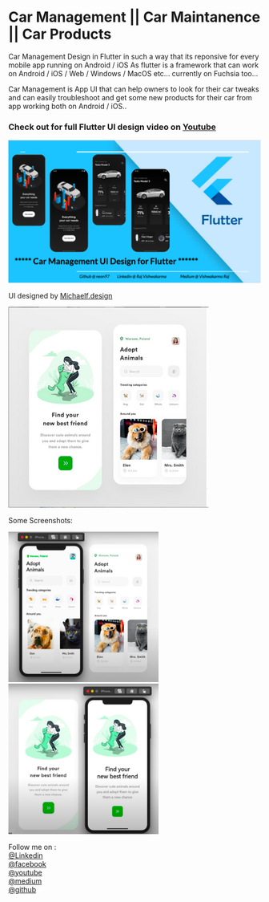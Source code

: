 # Car Management || Car Maintanence || Car Products

Car Management Design in Flutter in such a way that its reponsive for every mobile app running on Android / iOS 
As flutter is a framework that can work on Android / iOS / Web / Windows / MacOS etc...  currently on Fuchsia too...

Car Management is App UI that can help owners to look for their car tweaks  and can easily troubleshoot and get some new products for their car from app working both on Android / iOS..

<h3>Check out for full Flutter UI design video on <a class="github-button" href="https://www.youtube.com/channel/UCRhmjCnvOgULTzEFe-Jpfdw">Youtube</a></h3> 
<a href="https://youtu.be/ZYmQFcFKj88">
<img src="https://github.com/neon97/Car_Maintenance/blob/master/assets/Screenshot%202020-05-26%20at%208.51.37%20PM.png?raw=true">
</img>
</a>
<br>

UI designed by <a class="github-button" href="https://www.instagram.com/michaelf.design/">Michaelf.design</a>

<a href="https://www.instagram.com/p/B_Ky8yBAb1b/">
<img src="https://github.com/neon97/Adopt-Animals-Design-Flutter/blob/master/screenshots/design.png?raw=true"  width="400"
     height="400">
</img>
</a>
<br>

Some Screenshots:

<a href="https://youtu.be/kd1CLYLymbI">
<img src="https://github.com/neon97/Adopt-Animals-Design-Flutter/blob/master/screenshots/2page.png?raw=true"  width="300"
     height="300">
</img>
</a>

<a href="https://youtu.be/kd1CLYLymbI">
<img src="https://github.com/neon97/Adopt-Animals-Design-Flutter/blob/master/screenshots/1page.png?raw=true"  width="300"
     height="300">
</img>
</a>

Follow me on :
<br>
<a class="github-button" href="https://www.linkedin.com/in/raj-vishwakarma0159">@Linkedin</a>
<br>
<a class="github-button" href="https://www.facebook.com/edutechload/">@facebook</a>
<br>
<a class="github-button" href="https://www.youtube.com/edutech%20load">@youtube</a>
<br>
<a class="github-button" href="https://medium.com/@dc.vishwakarma.raj">@medium</a>
<br>
<a class="github-button" href="https://github.com/neon97">@github</a>

